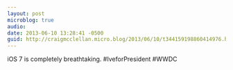 ```yaml
---
layout: post
microblog: true
audio: 
date: 2013-06-10 13:28:41 -0500
guid: http://craigmcclellan.micro.blog/2013/06/10/t344159198860414976.html
---
```

iOS 7 is completely breathtaking. #IveforPresident #WWDC
